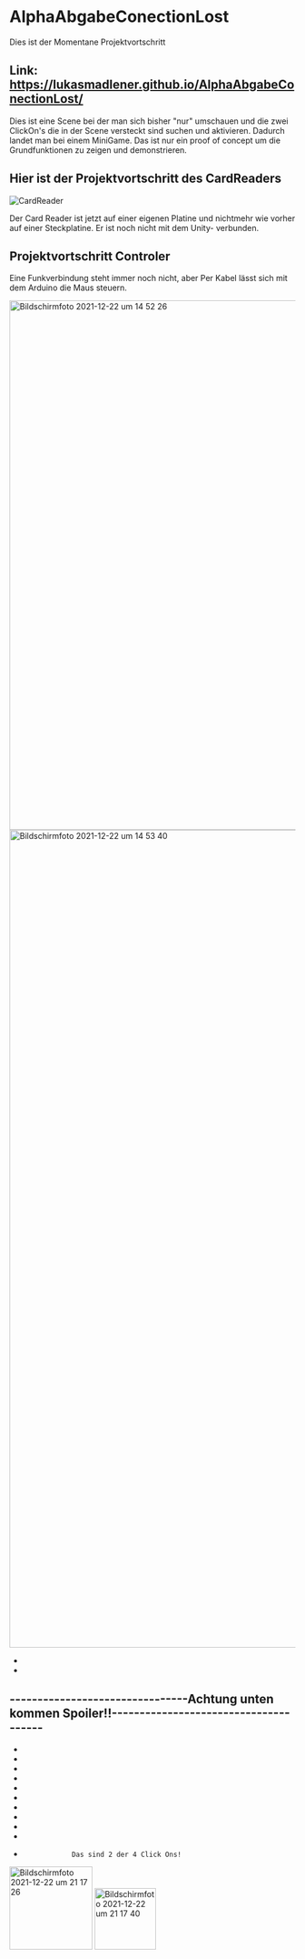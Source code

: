 # AlphaAbgabeConectionLost
Dies ist der Momentane Projektvortschritt

## Link: https://lukasmadlener.github.io/AlphaAbgabeConectionLost/ 


Dies ist eine Scene bei der man sich bisher "nur" umschauen und die zwei ClickOn's die in der Scene versteckt sind suchen und aktivieren. Dadurch landet man bei einem MiniGame. Das ist nur ein proof of concept um die Grundfunktionen zu zeigen und demonstrieren.

## Hier ist der Projektvortschritt des CardReaders
![CardReader](https://user-images.githubusercontent.com/62291189/147245519-2442915d-3c3d-414b-ab4a-a0e2fb5216f5.jpeg)

Der Card Reader ist jetzt auf einer eigenen Platine und nichtmehr wie vorher auf einer Steckplatine.
Er ist noch nicht mit dem Unity- verbunden.

## Projektvortschritt Controler

Eine Funkverbindung steht immer noch nicht, aber Per Kabel lässt sich mit dem Arduino die Maus steuern.

<img width="931" alt="Bildschirmfoto 2021-12-22 um 14 52 26" src="https://user-images.githubusercontent.com/62291189/147245365-98420159-276c-46db-b45a-a33921dca7de.png">

<img width="1438" alt="Bildschirmfoto 2021-12-22 um 14 53 40" src="https://user-images.githubusercontent.com/62291189/147245373-4acd995e-c997-4804-8039-36668a09f2c0.png">

-
-
## --------------------------------Achtung unten kommen Spoiler!!--------------------------------------
-
-                   
-
-
-
-  
-
-
-
-
-                 Das sind 2 der 4 Click Ons!


<img width="146" alt="Bildschirmfoto 2021-12-22 um 21 17 26" src="https://user-images.githubusercontent.com/62291189/147150601-de2e922a-89c1-4e81-9c77-44aed3bbf426.png">

<img width="108" alt="Bildschirmfoto 2021-12-22 um 21 17 40" src="https://user-images.githubusercontent.com/62291189/147150606-41db1de3-0928-493b-8291-4ce3467016dd.png">
